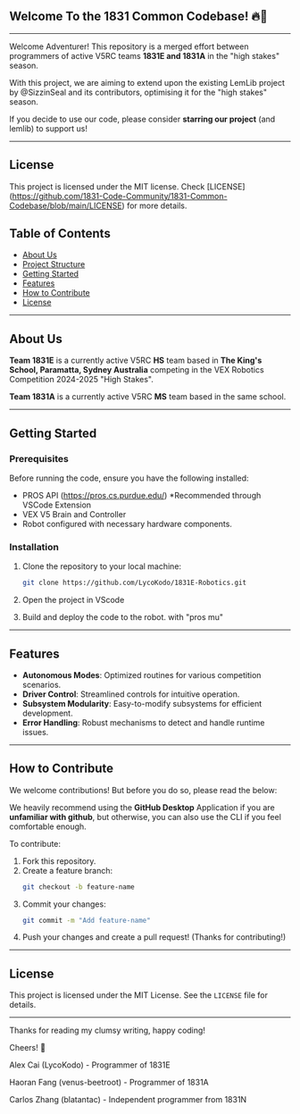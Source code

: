 ## Welcome To the 1831 Common Codebase! 🔥🚀
---
Welcome Adventurer! This repository is a merged effort between programmers of active V5RC teams **1831E and 1831A** in the "high stakes" season. 

With this project, we are aiming to extend upon the existing LemLib project by @SizzinSeal and its contributors, optimising it for the "high stakes" season. 

If you decide to use our code, please consider **starring our project** (and lemlib) to support us!

---

## License
This project is licensed under the MIT license. Check [LICENSE] (https://github.com/1831-Code-Community/1831-Common-Codebase/blob/main/LICENSE) for more details.

## Table of Contents  

- [About Us](#about-us)  
- [Project Structure](#project-structure)  
- [Getting Started](#getting-started)  
- [Features](#features)  
- [How to Contribute](#how-to-contribute)  
- [License](#license)  

---

## About Us  

**Team 1831E** is a currently active V5RC **HS** team based in **The King's School, Paramatta, Sydney Australia** competing in the VEX Robotics Competition 2024-2025 "High Stakes". 

**Team 1831A** is a currently active V5RC **MS** team based in the same school.

<!--
NOTE - Commented out
---
## Project Structure  

Here's an overview of the repository:  

```
1831E-Robotics/
├── include/            # Header files for modular design  
│  
├── src/                # Source code for the robot  
│   ├── main.cpp            # Main entry point of the program  
│   ├── controls.cpp        # Code for specific robot subsystems (e.g., drive, lift, claw)  
│   └── robot-config.cpp    # Mostly constructurs for initiating robot devices & sensors
│
└── README.md           # Repository overview  
```  
-->
---

## Getting Started  

### Prerequisites  

Before running the code, ensure you have the following installed:  
- PROS API (https://pros.cs.purdue.edu/) *Recommended through VSCode Extension 
- VEX V5 Brain and Controller  
- Robot configured with necessary hardware components.  

### Installation  

1. Clone the repository to your local machine:  
   ```bash  
   git clone https://github.com/LycoKodo/1831E-Robotics.git  
   ```  
2. Open the project in VScode

3. Build and deploy the code to the robot. with "pros mu"

---

## Features  

- **Autonomous Modes**: Optimized routines for various competition scenarios.  
- **Driver Control**: Streamlined controls for intuitive operation.  
- **Subsystem Modularity**: Easy-to-modify subsystems for efficient development.  
- **Error Handling**: Robust mechanisms to detect and handle runtime issues.  

---

## How to Contribute  

We welcome contributions! But before you do so, please read the below: 

We heavily recommend using the **GitHub Desktop** Application if you are **unfamiliar with github**, but otherwise, you can also use the CLI if you feel comfortable enough.

To contribute:
1. Fork this repository.  
2. Create a feature branch:  
   ```bash  
   git checkout -b feature-name  
   ```  
3. Commit your changes:  
   ```bash  
   git commit -m "Add feature-name"  
   ```  
4. Push your changes and create a pull request! (Thanks for contributing!)
---

## License  

This project is licensed under the MIT License. See the `LICENSE` file for details.  

---  

Thanks for reading my clumsy writing, happy coding!

Cheers! 🍻

Alex Cai (LycoKodo) - Programmer of 1831E

Haoran Fang (venus-beetroot) - Programmer of 1831A

Carlos Zhang (blatantac) - Independent programmer from 1831N
